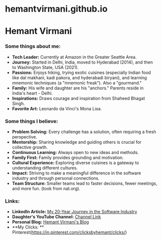 # hemantvirmani.github.io

# Hemant Virmani

### Some things about me:
* **Tech Leader:** Currently at Amazon in the Greater Seattle Area.
* **Journey:** Started in Delhi, India, moved to Hyderabad (2014), and then to Washington State, USA (2021).
* **Passions:** Enjoys hiking, trying exotic cuisines (especially Indian food like dal makhani, kadi pakora, and hyderabadi biryani), and learning mnemonic techniques (a "mnemonic freak"). Also a "gourmand."
* **Family:** His wife and daughter are his "anchors." Parents reside in India's heart - Delhi.
* **Inspirations:** Draws courage and inspiration from Shaheed Bhagat Singh.
* **Favorite Art:** Leonardo da Vinci's Mona Lisa.

### Some things I believe:
* **Problem Solving:** Every challenge has a solution, often requiring a fresh perspective.
* **Mentorship:** Sharing knowledge and guiding others is crucial for collective growth.
* **Continuous Learning:** Always open to new ideas and methods.
* **Family First:** Family provides grounding and motivation.
* **Cultural Experience:** Exploring diverse cuisines is a gateway to understanding different cultures.
* **Impact:** Striving to make a meaningful difference in the software industry and through personal connections.
* **Team Structure:** Smaller teams lead to faster decisions, fewer meetings, and more fun. (took from nat.org).

### Links:
* **LinkedIn Article:** [My 20-Year Journey in the Software Industry](https://www.linkedin.com/pulse/my-20-year-journey-software-industry-hemant-virmani/)
* **Daughter's YouTube Channel:** [Channel Link](https://www.youtube.com/channel/UC-T-vFfD9XmQx9Y_k2fX3Lw)
* **Personal Blog:** [Hemant Virmani's Blog](https://h.virmani.cc/blog)
* **My Clicks: ** Pinterest(https://in.pinterest.com/clicksbyhemant/clicks/)
